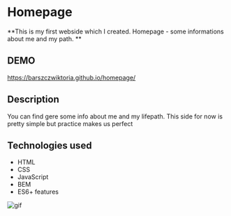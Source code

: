 # Homepage

**This is my first webside which I created. Homepage - some informations about me and my path. **

## DEMO
https://barszczwiktoria.github.io/homepage/

## Description 
You can find gere some info about me and my lifepath. 
This side for now is pretty simple but practice makes us perfect 

## Technologies used
- HTML
- CSS
- JavaScript
- BEM
- ES6+ features


![gif](images/homegif.gif)

